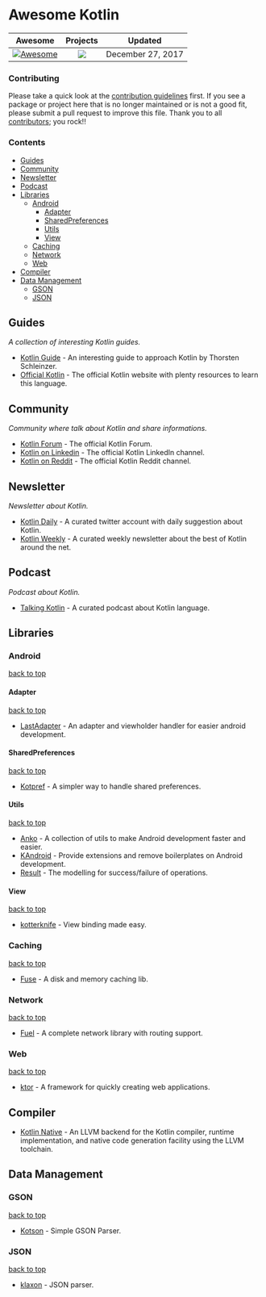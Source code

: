 # Awesome Kotlin
 
<!-- 

PLEASE DO NOT UPDATE THIS FILE, UPDATE CONTENTS.JSON INSTEAD. THANK YOU :-)

 -->



| Awesome | Projects | Updated
| :-: | :-: | :-:
[![Awesome](https://cdn.rawgit.com/sindresorhus/awesome/d7305f38d29fed78fa85652e3a63e154dd8e8829/media/badge.svg)](https://github.com/sindresorhus/awesome) | ![](https://img.shields.io/badge/kotlin%20projects-20-orange.svg) | December 27, 2017

### Contributing

Please take a quick look at the [contribution guidelines](.github/CONTRIBUTING.md) first. If you see a package or project here that is no longer maintained or is not a good fit, please submit a pull request to improve this file. Thank you to all [contributors](https://github.com/matteocrippa/awesome-kotlin/graphs/contributors); you rock!!

### Contents

- [Guides](#guides)
- [Community](#community)
- [Newsletter](#newsletter)
- [Podcast](#podcast)
- [Libraries](#lib)
  - [Android](#android)
    - [Adapter](#adapter)
    - [SharedPreferences](#sharedpreferences)
    - [Utils](#utils)
    - [View](#view)
  - [Caching](#caching)
  - [Network](#network)
  - [Web](#web)
- [Compiler](#compiler)
- [Data Management](#datamanagement)
  - [GSON](#gson)
  - [JSON](#json)

## Guides
*A collection of interesting Kotlin guides.* 
* [Kotlin Guide](https://kotlin.guide) - An interesting guide to approach Kotlin by Thorsten Schleinzer.
* [Official Kotlin](http://kotlinlang.org) - The official Kotlin website with plenty resources to learn this language.

## Community
*Community where talk about Kotlin and share informations.* 
* [Kotlin Forum](https://discuss.kotlinlang.org) - The official Kotlin Forum.
* [Kotlin on Linkedin](https://www.linkedin.com/groups/7417237) - The official Kotlin LinkedIn channel.
* [Kotlin on Reddit](https://www.reddit.com/r/Kotlin/) - The official Kotlin Reddit channel.

## Newsletter
*Newsletter about Kotlin.* 
* [Kotlin Daily](https://twitter.com/dailykotlin) - A curated twitter account with daily suggestion about Kotlin.
* [Kotlin Weekly](http://www.kotlinweekly.net) - A curated weekly newsletter about the best of Kotlin around the net.

## Podcast
*Podcast about Kotlin.* 
* [Talking Kotlin](http://talkingkotlin.com) - A curated podcast about Kotlin language.

## Libraries


### Android
[back to top](#readme) 


#### Adapter
[back to top](#readme) 

* [LastAdapter](https://github.com/nitrico/LastAdapter) - An adapter and viewholder handler for easier android development.

#### SharedPreferences
[back to top](#readme) 

* [Kotpref](https://github.com/chibatching/Kotpref) - A simpler way to handle shared preferences.

#### Utils
[back to top](#readme) 

* [Anko](https://github.com/Kotlin/anko) - A collection of utils to make Android development faster and easier.
* [KAndroid](https://github.com/pawegio/KAndroid) - Provide extensions and remove boilerplates on Android development.
* [Result](https://github.com/kittinunf/Result) - The modelling for success/failure of operations.

#### View
[back to top](#readme) 

* [kotterknife](https://github.com/JakeWharton/kotterknife) - View binding made easy.

### Caching
[back to top](#readme) 

* [Fuse](https://github.com/kittinunf/Fuse) - A disk and memory caching lib.

### Network
[back to top](#readme) 

* [Fuel](https://github.com/kittinunf/Fuel) - A complete network library with routing support.

### Web
[back to top](#readme) 

* [ktor](https://github.com/ktorio/ktor) - A framework for quickly creating web applications.

## Compiler

* [Kotlin Native](https://github.com/JetBrains/kotlin-native) - An LLVM backend for the Kotlin compiler, runtime implementation, and native code generation facility using the LLVM toolchain.

## Data Management


### GSON
[back to top](#readme) 

* [Kotson](https://github.com/SalomonBrys/Kotson) - Simple GSON Parser.

### JSON
[back to top](#readme) 

* [klaxon](https://github.com/cbeust/klaxon) - JSON parser.
